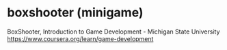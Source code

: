 # boxshooter (minigame)
BoxShooter, Introduction to Game Development - Michigan State University https://www.coursera.org/learn/game-development
